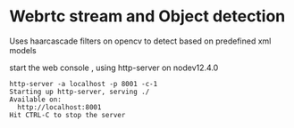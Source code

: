 # Webrtc stream and Object detection 

Uses haarcascade filters on opencv to detect based on predefined xml models 

start the web console , using http-server on nodev12.4.0

```
http-server -a localhost -p 8001 -c-1
Starting up http-server, serving ./
Available on:
  http://localhost:8001
Hit CTRL-C to stop the server

```